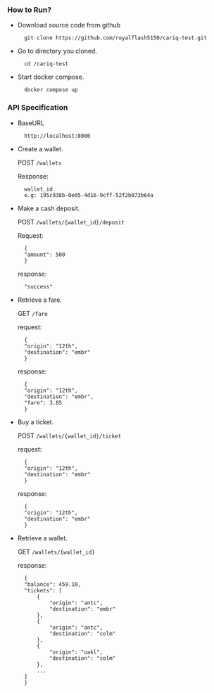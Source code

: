 ### How to Run?

- Download source code from github

	    git clone https://github.com/royalflash5150/cariq-test.git

- Go to directory you cloned.

    	cd /cariq-test
  
- Start docker compose.

    	docker compose up


### API Specification

- BaseURL
        
        http://localhost:8080

- Create a wallet.

	POST `/wallets`
	
	Response:
	 
		wallet_id
		e.g: 195c938b-0e05-4d16-9cff-52f2b073b64a

- Make a cash deposit.

 	POST `/wallets/{wallet_id}/deposit`

	Request: 
	
		{
        "amount": 500
		}		

	response:
	
		"success"
		
- Retrieve a fare.
	
	GET `/fare`
	
	request: 
	
		{
        "origin": "12th",
        "destination": "embr"
		}

	response:

		{
        "origin": "12th",
        "destination": "embr",
        "fare": 3.85
		}
	
- Buy a ticket.

	POST `/wallets/{wallet_id}/ticket`
	
	request:
	
		{
        "origin": "12th",
        "destination": "embr"
		}

	response:

		{
        "origin": "12th",
        "destination": "embr"
		}

- Retrieve a wallet.

	GET `/wallets/{wallet_id}`
	
	response:

		{
        "balance": 459.10,
        "tickets": [
            {
                "origin": "antc",
                "destination": "embr"
            },
            {
                "origin": "antc",
                "destination": "colm"
            },
            {
                "origin": "oakl",
                "destination": "colm"
            },
            ...
        ]
		}
